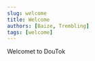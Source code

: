 ```yaml
---
slug: welcome
title: Welcome
authors: [Baize, Trembling]
tags: [welcome]
---
```


Welcomet to DouTok
